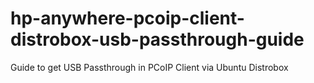 # hp-anywhere-pcoip-client-distrobox-usb-passthrough-guide
Guide to get USB Passthrough in PCoIP Client via Ubuntu Distrobox
